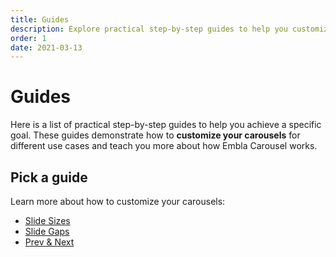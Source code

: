 ```yaml
---
title: Guides
description: Explore practical step-by-step guides to help you customize your carousels for different use cases.
order: 1
date: 2021-03-13
---
```


# Guides

Here is a list of practical step-by-step guides to help you achieve a specific goal. These guides demonstrate how to **customize your carousels** for different use cases and teach you more about how Embla Carousel works.

## Pick a guide

Learn more about how to customize your carousels:

- [Slide Sizes](/guides/slide-sizes/)
- [Slide Gaps](/guides/slide-gaps/)
- [Prev & Next](/guides/previous-and-next-buttons/)
